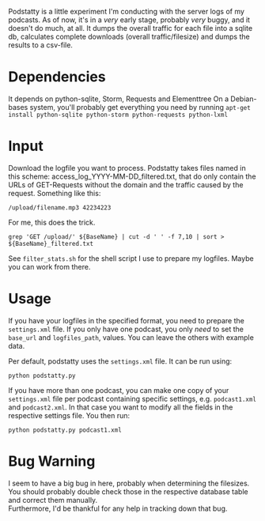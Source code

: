 Podstatty is a little experiment I'm conducting with the server logs of my podcasts.
As of now, it's in a _very_ early stage, probably _very_ buggy, and it doesn't do much, at all.
It dumps the overall traffic for each file into a sqlite db, calculates complete downloads (overall traffic/filesize) and dumps the results to a csv-file.

# Dependencies #

It depends on python-sqlite, Storm, Requests and Elementtree
On a Debian-bases system, you'll probably get everything you need by running `apt-get install python-sqlite python-storm python-requests python-lxml`

# Input #

Download the logfile you want to process. Podstatty takes files named in this scheme: access_log_YYYY-MM-DD_filtered.txt, that do only contain the URLs of GET-Requests without the domain and the traffic caused by the request. Something like this:

    /upload/filename.mp3 42234223

For me, this does the trick.

    grep 'GET /upload/' ${BaseName} | cut -d ' ' -f 7,10 | sort > ${BaseName}_filtered.txt

See `filter_stats.sh` for the shell script I use to prepare my logfiles. Maybe you can work from there.

# Usage #
If you have your logfiles in the specified format, you need to prepare the `settings.xml` file. If you only have one podcast, you only *need* to set the `base_url` and `logfiles_path`, values. You can leave the others with example data.

Per default, podstatty uses the `settings.xml` file. It can be run using:

    python podstatty.py

If you have more than one podcast, you can make one copy of your `settings.xml` file per podcast containing specific settings, e.g. `podcast1.xml` and `podcast2.xml`. In that case you want to modify all the fields in the respective settings file. You then run:

    python podstatty.py podcast1.xml

# Bug Warning #
I seem to have a big bug in here, probably when determining the filesizes. You should probably double check those in the respective database table and correct them manually.  
Furthermore, I'd be thankful for any help in tracking down that bug. 


